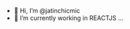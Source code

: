 - 👋 Hi, I’m @jatinchicmic
- 🌱 I’m currently working in REACTJS ...

<!---
jatinchicmic/jatinchicmic is a ✨ special ✨ repository because its `README.md` (this file) appears on your GitHub profile.
You can click the Preview link to take a look at your changes.
--->
